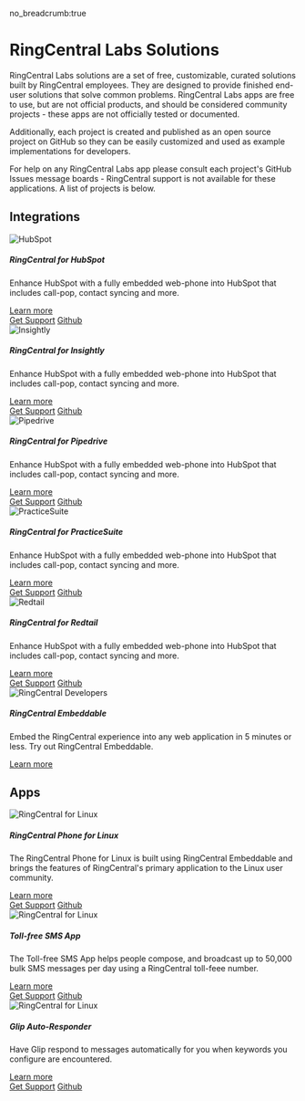 no_breadcrumb:true

# RingCentral Labs Solutions

RingCentral Labs solutions are a set of free, customizable, curated solutions built by RingCentral employees. They are designed to provide finished end-user solutions that solve common problems. RingCentral Labs apps are free to use, but are not official products, and should be considered community projects - these apps are not officially tested or documented.

Additionally, each project is created and published as an open source project on GitHub so they can be easily customized and used as example implementations for developers.

For help on any RingCentral Labs app please consult each project's GitHub Issues message boards - RingCentral support is not available for these applications. A list of projects is below.

## Integrations

<div class="card-deck">

<div class="card mb-4">
  <img class="card-img-top" src="../img/logo-hubspot.png" alt="HubSpot">
  <div class="card-body">
    <h5 class="card-title">RingCentral for HubSpot</h5>
    <p class="card-text">Enhance HubSpot with a fully embedded web-phone into HubSpot that includes call-pop, contact syncing and more.</p>
    <a href="https://www.ringcentral.com/apps/hubspot" class="card-link">Learn more</a>
  </div>
  <div class="card-footer">
    <a href="https://github.com/ringcentral/hubspot-embeddable-ringcentral-phone/issues" class="card-link">Get Support</a>
    <a href="https://github.com/ringcentral/hubspot-embeddable-ringcentral-phone" class="card-link">Github</a>
  </div>
</div>

<div class="w-100 d-none d-sm-block d-md-none"><!-- wrap every 1 on sm--></div>

<div class="card mb-4">
  <img class="card-img-top" src="../img/logo-insightly.png" alt="Insightly">
  <div class="card-body">
    <h5 class="card-title">RingCentral for Insightly</h5>
    <p class="card-text">Enhance HubSpot with a fully embedded web-phone into HubSpot that includes call-pop, contact syncing and more.</p>
    <a href="https://www.ringcentral.com/apps/insightly" class="card-link">Learn more</a>
  </div>
  <div class="card-footer">
    <a href="https://github.com/ringcentral/insightly-embeddable-ringcentral-phone/issues" class="card-link">Get Support</a>
    <a href="https://github.com/ringcentral/insightly-embeddable-ringcentral-phone" class="card-link">Github</a>
  </div>
</div>

<div class="w-100 d-none d-sm-block d-md-none"><!-- wrap every 1 on sm--></div>
<div class="w-100 d-none d-md-block d-lg-none"><!-- wrap every 2 on md--></div>

<div class="card mb-4">
  <img class="card-img-top" src="../img/logo-pipedrive.png" alt="Pipedrive">
  <div class="card-body">
    <h5 class="card-title">RingCentral for Pipedrive</h5>
    <p class="card-text">Enhance HubSpot with a fully embedded web-phone into HubSpot that includes call-pop, contact syncing and more.</p>
    <a href="https://www.ringcentral.com/apps/pipedrive" class="card-link">Learn more</a>
  </div>
  <div class="card-footer">
    <a href="https://github.com/ringcentral/pipedrive-embeddable-ringcentral-phone/issues" class="card-link">Get Support</a>
    <a href="https://github.com/ringcentral/pipedrive-embeddable-ringcentral-phone" class="card-link">Github</a>
  </div>
</div>

<div class="w-100 d-none d-sm-block d-md-none"><!-- wrap every 1 on sm--></div>
<div class="w-100 d-none d-lg-block d-xl-none"><!-- wrap every 3 on lg--></div>
<div class="w-100 d-none d-xl-block"><!-- wrap every 3 on xl--></div>

<div class="card mb-4">
  <img class="card-img-top" src="../img/logo-practicesuite.png" alt="PracticeSuite">
  <div class="card-body">
    <h5 class="card-title">RingCentral for PracticeSuite</h5>
    <p class="card-text">Enhance HubSpot with a fully embedded web-phone into HubSpot that includes call-pop, contact syncing and more.</p>
    <a href="https://www.ringcentral.com/apps/practicesuite" class="card-link">Learn more</a>
  </div>
  <div class="card-footer">
    <a href="https://github.com/ringcentral/ringcentral-for-practicesuite/issues" class="card-link">Get Support</a>
    <a href="https://github.com/ringcentral/ringcentral-for-practicesuite" class="card-link">Github</a>
  </div>
</div>

<div class="w-100 d-none d-sm-block d-md-none"><!-- wrap every 1 on sm--></div>
<div class="w-100 d-none d-md-block d-lg-none"><!-- wrap every 2 on md--></div>

<div class="card mb-4">
  <img class="card-img-top" src="../img/logo-redtail.png" alt="Redtail">
  <div class="card-body">
    <h5 class="card-title">RingCentral for Redtail</h5>
    <p class="card-text">Enhance HubSpot with a fully embedded web-phone into HubSpot that includes call-pop, contact syncing and more.</p>
    <a href="https://www.ringcentral.com/apps/redtail-crm" class="card-link">Learn more</a>
  </div>
  <div class="card-footer">
    <a href="https://github.com/ringcentral/redtail-embeddable-ringcentral-phone/issues" class="card-link">Get Support</a>
    <a href="https://github.com/ringcentral/redtail-embeddable-ringcentral-phone" class="card-link">Github</a>
  </div>
</div>


<div class="card mb-4">
  <img class="card-img-top" src="../img/logo-rc-devs.png" alt="RingCentral Developers">
  <div class="card-body">
    <h5 class="card-title">RingCentral Embeddable</h5>
    <p class="card-text">Embed the RingCentral experience into any web application in 5 minutes or less. Try out RingCentral Embeddable.</p>
  </div>
  <div class="card-footer">
    <a href="https://developer.ringcentral.com/embeddable-voice.html" class="card-link stretched-link">Learn more</a>
  </div>
</div>

</div><!-- //end .card-deck -->

## Apps

<div class="card-deck">

<div class="card mb-4">
  <img class="card-img-top" src="../img/logo-rc-linux.png" alt="RingCentral for Linux">
  <div class="card-body">
    <h5 class="card-title">RingCentral Phone for Linux</h5>
    <p class="card-text">The RingCentral Phone for Linux is built using RingCentral Embeddable and brings the features of RingCentral's primary application to the Linux user community.</p>
    <a href="https://www.ringcentral.com/apps/ringcentral-phone-for-linux" class="card-link">Learn more</a>
  </div>
  <div class="card-footer">
    <a href="https://github.com/ringcentral/ringcentral-embeddable-electron-app/issues" class="card-link">Get Support</a>
    <a href="https://github.com/ringcentral/ringcentral-embeddable-electron-app" class="card-link">Github</a>
  </div>
</div>

<div class="w-100 d-none d-sm-block d-md-none"><!-- wrap every 1 on sm--></div>

<div class="card mb-4">
  <img class="card-img-top" src="../img/logo-toll-free.png" alt="RingCentral for Linux">
  <div class="card-body">
    <h5 class="card-title">Toll-free SMS App</h5>
    <p class="card-text">The Toll-free SMS App helps people compose, and broadcast up to 50,000 bulk SMS messages per day using a RingCentral toll-feee number.</p>
    <a href="https://www.ringcentral.com/apps/toll-free-sms-app">Learn more</a>
  </div>
  <div class="card-footer">
    <a href="https://github.com/PacoVu/ringcentral-send-tollfree-sms/issues" class="card-link">Get Support</a>
    <a href="https://github.com/PacoVu/ringcentral-send-tollfree-sms" class="card-link">Github</a>
  </div>
</div>

<div class="w-100 d-none d-sm-block d-md-none"><!-- wrap every 1 on sm--></div>
<div class="w-100 d-none d-md-block d-lg-none"><!-- wrap every 2 on md--></div>

<div class="card mb-4">
  <img class="card-img-top" src="../img/logo-autoresponder.png" alt="RingCentral for Linux">
  <div class="card-body">
    <h5 class="card-title">Glip Auto-Responder</h5>
    <p class="card-text">Have Glip respond to messages automatically for you when keywords you configure are encountered.</p>
    <a href="https://www.ringcentral.com/apps/glip-auto-responder">Learn more</a>
  </div>
  <div class="card-footer">
    <a href="https://github.com/rc-personal-bot-framework/faq-glip-personal-bot/issues" class="card-link">Get Support</a>
    <a href="https://github.com/rc-personal-bot-framework/faq-glip-personal-bot" class="card-link">Github</a>
  </div>
</div>

</div>
